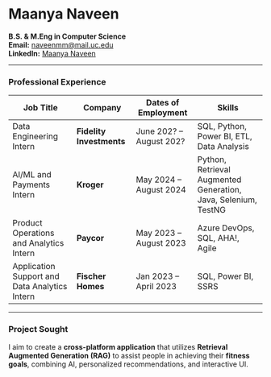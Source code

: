 # Maanya Naveen

**B.S. & M.Eng in Computer Science**  
**Email:** naveenmm@mail.uc.edu  
**LinkedIn:** [Maanya Naveen](https://www.linkedin.com/in/maanya-naveen-012a72229/)  

---

### Professional Experience

| Job Title | Company | Dates of Employment | Skills |
|-----------|--------|-------------------|--------|
| Data Engineering Intern | **Fidelity Investments** | June 202? – August 202? | SQL, Python, Power BI, ETL, Data Analysis |
| AI/ML and Payments Intern | **Kroger** | May 2024 – August 2024 | Python, Retrieval Augmented Generation, Java, Selenium, TestNG |
| Product Operations and Analytics Intern | **Paycor** | May 2023 – August 2023 | Azure DevOps, SQL, AHA!, Agile |
| Application Support and Data Analytics Intern | **Fischer Homes** | Jan 2023 – April 2023 | SQL, Power BI, SSRS |

---

### Project Sought

I aim to create a **cross-platform application** that utilizes **Retrieval Augmented Generation (RAG)** to assist people in achieving their **fitness goals**, combining AI, personalized recommendations, and interactive UI.
